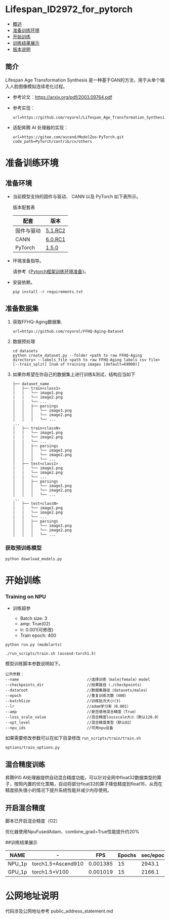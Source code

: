 # Lifespan_ID2972_for_pytorch

-   [概述](概述.md)
-   [准备训练环境](准备训练环境.md)
-   [开始训练](开始训练.md)
-   [训练结果展示](训练结果展示.md)
-   [版本说明](版本说明.md)




## 简介
Lifespan Age Transformation Synthesis 是一种基于GAN的方法，用于从单个输入人脸图像模拟连续老化过程。
- 参考论文：https://arxiv.org/pdf/2003.09764.pdf
  

- 参考实现：
  ```
  url=https://github.com/royorel/Lifespan_Age_Transformation_Synthesis
  ```

- 适配昇腾 AI 处理器的实现：
  ```
  url=https://gitee.com/ascend/ModelZoo-PyTorch.git
  code_path=PyTorch/contrib/cv/others
  ```

# 准备训练环境

## 准备环境

- 当前模型支持的固件与驱动、 CANN 以及 PyTorch 如下表所示。

  版本配套表

  | 配套       | 版本                                                         |
  | ---------- | ------------------------------------------------------------ |
  | 固件与驱动 | [5.1.RC2](https://www.hiascend.com/hardware/firmware-drivers?tag=commercial) |
  | CANN       | [6.0.RC1](https://www.hiascend.com/software/cann/commercial?version=5.1.RC2) |
  | PyTorch    | [1.5.0](https://gitee.com/ascend/pytorch/tree/master/) |

- 环境准备指导。

  请参考《[Pytorch框架训练环境准备](https://www.hiascend.com/document/detail/zh/ModelZoo/pytorchframework/ptes)》。
  
- 安装依赖。

  ```
  pip install -r requirements.txt
  ```
## 准备数据集

1. 获取FFHQ-Aging数据集. 
    ```
    url=https://github.com/royorel/FFHQ-Aging-Dataset
    ```
2. 数据预处理
    ```
    cd datasets
    python create_dataset.py --folder <path to raw FFHQ-Aging directory> --labels_file <path to raw FFHQ-Aging labels csv file> [--train_split] [num of training images (default=69000)]
    ```
    
3. 如果你希望在你自己的数据集上进行训练&测试，结构应当如下
    ```
    ├── dataset_name                                                                                                                                                                                                       
    │   ├── train<class1> 
    |   |   └── image1.png
    |   |   └── image2.png
    |   |   └── ...                                                                                                
    │   │   ├── parsings
    │   │   │   └── image1.png
    │   │   │   └── image2.png
    │   │   │   └── ...                                                                                                                             
    ...
    │   ├── train<classN> 
    |   |   └── image1.png
    |   |   └── image2.png
    |   |   └── ...                                                                                                
    │   │   ├── parsings
    │   │   │   └── image1.png
    │   │   │   └── image2.png
    │   │   │   └── ... 
    │   ├── test<class1> 
    |   |   └── image1.png
    |   |   └── image2.png
    |   |   └── ...                                                                                                
    │   │   ├── parsings
    │   │   │   └── image1.png
    │   │   │   └── image2.png
    │   │   │   └── ...                                                                                                                             
    ...
    │   ├── test<classN> 
    |   |   └── image1.png
    |   |   └── image2.png
    |   |   └── ...                                                                                                
    │   │   ├── parsings
    │   │   │   └── image1.png
    │   │   │   └── image2.png
    │   │   │   └── ... 
    ```
    
### 获取预训练模型
    python download_models.py

# 开始训练

### Training on NPU
- 训练超参

  - Batch size: 3
  - amp: True(02)
  - lr: 0.001(可修改)
  - Train epoch: 400

```python run.py (modelarts)```

```./run_scripts/train.sh (ascend-torch1.5)```


模型训练脚本参数说明如下。

   ```
   公共参数：
   --name                              //选择训练（male|female）model
   --checkpoints_dir                   //结果路径（./checkpoints）
   --dataroot                          //数据集路径（datasets/males）     
   --epoch                             //重复训练次数（400）
   --batchSize                         //训练批次大小(3)
   --lr                                //adam学习率（0.001）
   --amp                               //是否使用混合精度（True）
   --loss_scale_value                  //混合精度lossscale大小（默认128.0）
   --opt_level                         //混合精度类型（默认O2）
   --npu_ids                           //可用npu设备
   ```
如果需要修改参数可以在如下目录修改
```run_scripts/train/train.sh```

```options/train_options.py```


## 混合精度训练<a name="section168064817164"></a>

昇腾910 AI处理器提供自动混合精度功能，可以针对全网中float32数据类型的算子，按照内置的优化策略，自动将部分float32的算子降低精度到float16，从而在精度损失很小的情况下提升系统性能并减少内存使用。

## 开启混合精度<a name="section20779114113713"></a>

脚本已开启混合精度（O2）

优化器使用NpuFusedAdam、combine_grad=True性能提升约20%

##训练结果展示

| NAME    |          -            |  FPS      | Epochs | sec/epoch |   acc    |
| ------  | --------------------- | --------- | ------ | --------  |   ----   |
| NPU_1p  | torch1.5+Ascend910    | 0.001385  | 15     | 2943.1    |   None   |
| GPU_1p  | torch1.5+V100         | 0.001019  | 15     | 2166.1    |   None   |

# 公网地址说明

代码涉及公网地址参考 public_address_statement.md